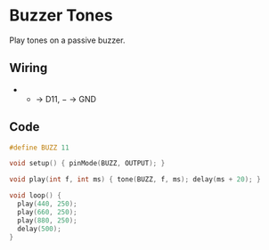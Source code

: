 # Buzzer Tones

Play tones on a passive buzzer.

## Wiring
- + → D11, − → GND

## Code
```cpp
#define BUZZ 11

void setup() { pinMode(BUZZ, OUTPUT); }

void play(int f, int ms) { tone(BUZZ, f, ms); delay(ms + 20); }

void loop() {
  play(440, 250);
  play(660, 250);
  play(880, 250);
  delay(500);
}
```
